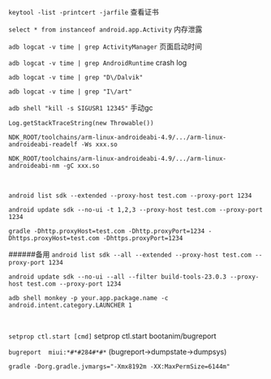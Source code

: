 ```keytool -list -printcert -jarfile``` 查看证书

```select * from instanceof android.app.Activity``` 内存泄露

```adb logcat -v time | grep ActivityManager``` 页面启动时间

```adb logcat -v time | grep AndroidRuntime``` crash log

```adb logcat -v time | grep "D\/Dalvik"```

```adb logcat -v time | grep "I\/art"```

```adb shell "kill -s SIGUSR1 12345"``` 手动gc

```Log.getStackTraceString(new Throwable())```

```NDK_ROOT/toolchains/arm-linux-androideabi-4.9/.../arm-linux-androideabi-readelf -Ws xxx.so```

```NDK_ROOT/toolchains/arm-linux-androideabi-4.9/.../arm-linux-androideabi-nm -gC xxx.so```

<br>

```android list sdk --extended --proxy-host test.com --proxy-port 1234```

```android update sdk --no-ui -t 1,2,3 --proxy-host test.com --proxy-port 1234```


```gradle -Dhttp.proxyHost=test.com -Dhttp.proxyPort=1234 -Dhttps.proxyHost=test.com -Dhttps.proxyPort=1234```
<br>

######备用
```android list sdk --all --extended --proxy-host test.com --proxy-port 1234```

```android update sdk --no-ui --all --filter build-tools-23.0.3 --proxy-host test.com --proxy-port 1234```

```adb shell monkey -p your.app.package.name -c android.intent.category.LAUNCHER 1```

<br>

```setprop ctl.start [cmd]```  setprop ctl.start bootanim/bugreport

```bugreport  miui:*#*#284#*#*```     (bugreport->dumpstate->dumpsys)

```gradle -Dorg.gradle.jvmargs="-Xmx8192m -XX:MaxPermSize=6144m"```